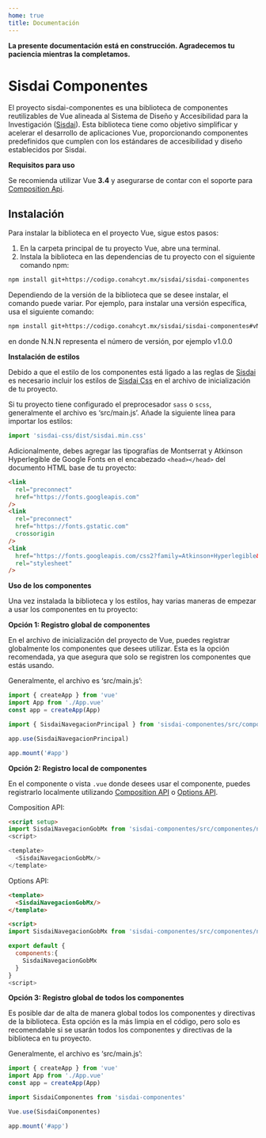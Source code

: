 ```yaml
---
home: true
title: Documentación
---
```


**La presente documentación está en construcción. Agradecemos tu paciencia mientras la completamos.**

# Sisdai Componentes

El proyecto sisdai-componentes es una biblioteca de componentes reutilizables de Vue alineada al Sistema de Diseño y Accesibilidad para la Investigación ([Sisdai](https://sisdai.conahcyt.mx/)). Esta biblioteca tiene como objetivo simplificar y acelerar el desarrollo de aplicaciones Vue, proporcionando componentes predefinidos que cumplen con los estándares de accesibilidad y diseño establecidos por Sisdai.

**Requisitos para uso**

Se recomienda utilizar Vue **3.4** y asegurarse de contar con el soporte para [Composition Api](https://vuejs.org/api/composition-api-setup.html).

<section id="instalacion">

## Instalación

Para instalar la biblioteca en el proyecto Vue, sigue estos pasos:

1. En la carpeta principal de tu proyecto Vue, abre una terminal.
2. Instala la biblioteca en las dependencias de tu proyecto con el siguiente comando npm:

```bash
npm install git+https://codigo.conahcyt.mx/sisdai/sisdai-componentes
```

Dependiendo de la versión de la biblioteca que se desee instalar, el comando puede variar. Por ejemplo, para instalar una versión específica, usa el siguiente comando:

```bash
npm install git+https://codigo.conahcyt.mx/sisdai/sisdai-componentes#vN.N.N
```

en donde N.N.N representa el número de versión, por ejemplo v1.0.0

**Instalación de estilos**

Debido a que el estilo de los componentes está ligado a las reglas de [Sisdai](https://sisdai.conahcyt.mx/) es necesario incluir los estilos de [Sisdai Css](https://codigo.conahcyt.mx/sisdai/sisdai-css) en el archivo de inicialización de tu proyecto.

Si tu proyecto tiene configurado el preprocesador `sass` o `scss`, generalmente el archivo es ‘src/main.js’. Añade la siguiente línea para importar los estilos:

```js
import 'sisdai-css/dist/sisdai.min.css'
```

Adicionalmente, debes agregar las tipografías de Montserrat y Atkinson Hyperlegible de Google Fonts en el encabezado `<head></head>` del documento HTML base de tu proyecto:

```html
<link
  rel="preconnect"
  href="https://fonts.googleapis.com"
/>
<link
  rel="preconnect"
  href="https://fonts.gstatic.com"
  crossorigin
/>
<link
  href="https://fonts.googleapis.com/css2?family=Atkinson+Hyperlegible&family=Montserrat:wght@400;500;600&display=swap"
  rel="stylesheet"
/>
```

**Uso de los componentes**

Una vez instalada la biblioteca y los estilos, hay varias maneras de empezar a usar los componentes en tu proyecto:

**Opción 1: Registro global de componentes**

En el archivo de inicialización del proyecto de Vue, puedes registrar globalmente los componentes que desees utilizar. Esta es la opción recomendada, ya que asegura que solo se registren los componentes que estás usando.

Generalmente, el archivo es ‘src/main.js’:

```js
import { createApp } from 'vue'
import App from './App.vue'
const app = createApp(App)

import { SisdaiNavegacionPrincipal } from 'sisdai-componentes/src/componentes'

app.use(SisdaiNavegacionPrincipal)

app.mount('#app')
```

**Opción 2: Registro local de componentes**

En el componente o vista `.vue` donde desees usar el componente, puedes registrarlo localmente utilizando [Composition API](https://vuejs.org/api/composition-api-setup.html) o [Options API](https://vuejs.org/api/options-state.html).

Composition API:

```html
<script setup>
import SisdaiNavegacionGobMx from 'sisdai-componentes/src/componentes/navegacion-gob-mx/SisdaiNavegacionGobMx.vue'
<script>

<template>
  <SisdaiNavegacionGobMx/>
</template>
```

Options API:

```html
<template>
  <SisdaiNavegacionGobMx/>
</template>

<script>
import SisdaiNavegacionGobMx from 'sisdai-componentes/src/componentes/navegacion-gob-mx/SisdaiNavegacionGobMx.vue'

export default {
  components:{
    SisdaiNavegacionGobMx
  }
}
<script>
```

**Opción 3: Registro global de todos los componentes**

Es posible dar de alta de manera global todos los componentes y directivas de la biblioteca. Esta opción es la más limpia en el código, pero solo es recomendable si se usarán todos los componentes y directivas de la biblioteca en tu proyecto.

Generalmente, el archivo es ‘src/main.js’:

```js
import { createApp } from 'vue'
import App from './App.vue'
const app = createApp(App)

import SisdaiComponentes from 'sisdai-componentes'

Vue.use(SisdaiComponentes)

app.mount('#app')
```

</section>
